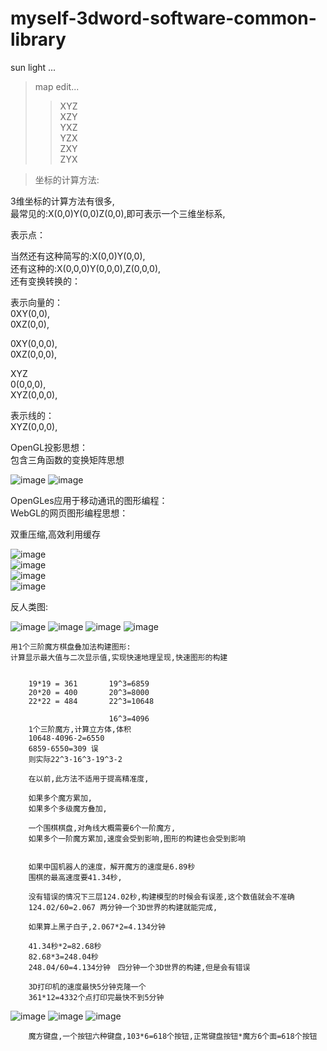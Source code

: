 # myself-3dword-software-common-library


sun light ...

>map edit...            </br>
>>XYZ                   </br>
>>XZY                   </br>
>>YXZ                   </br>
>>YZX                   </br>
>>ZXY                   </br>
>>ZYX                   </br>


>
>坐标的计算方法:
>
3维坐标的计算方法有很多,                                             </br>
最常见的:X(0,0)Y(0,0)Z(0,0),即可表示一个三维坐标系,                    </br>

表示点：                                                            </br>

当然还有这种简写的:X(0,0)Y(0,0),                                      </br>
还有这种的:X(0,0,0)Y(0,0,0),Z(0,0,0),                                 </br>
还有变换转换的：                                                      </br>
                                                                    
表示向量的：                                                         </br>
0XY(0,0),                                                           </br>
0XZ(0,0),                                                           </br>

0XY(0,0,0),                                                         </br>
0XZ(0,0,0),                                                         </br>

XYZ                                                                 </br>
0(0,0,0),                                                           </br>
XYZ(0,0,0),                                                         </br>


表示线的：                                                           </br>
XYZ(0,0,0),                                                         </br>

OpenGL投影思想：                                                     </br>
包含三角函数的变换矩阵思想                                             </br>

![image](https://github.com/qizhoward/myself-3dword-soft-common-library/blob/master/投影与矩阵.png)
![image](https://github.com/qizhoward/myself-3dword-soft-common-library/blob/master/投影与矩阵2.png)

OpenGLes应用于移动通讯的图形编程：                                     </br>
WebGL的网页图形编程思想：                                             </br>




         
双重压缩,高效利用缓存                                                 </br>

![image](https://github.com/qizhoward/myself-3dword-soft-common-library/blob/master/Image/2.PNG)      
![image](https://github.com/qizhoward/myself-3dword-soft-common-library/blob/master/Image/3.PNG)      
![image](https://github.com/qizhoward/myself-3dword-soft-common-library/blob/master/Image/4.PNG)      
![image](https://github.com/qizhoward/myself-3dword-soft-common-library/blob/master/Image/5.PNG) 


反人类图:                                                                       </br>

![image](https://github.com/qizhoward/myself-3dword-soft-common-library/blob/master/Image/透明2.png)
![image](https://github.com/qizhoward/myself-3dword-soft-common-library/blob/master/Image/透明3.png)
![image](https://github.com/qizhoward/myself-3dword-soft-common-library/blob/master/Image/透明4.png)
![image](https://github.com/qizhoward/myself-3dword-soft-common-library/blob/master/Image/透明5.png)

    用1个三阶魔方棋盘叠加法构建图形:
    计算显示最大值与二次显示值,实现快速地理呈现,快速图形的构建
      
      
        19*19 = 361       19^3=6859
        20*20 = 400       20^3=8000
        22*22 = 484       22^3=10648
        
                          16^3=4096
        1个三阶魔方,计算立方体,体积                  
        10648-4096-2=6550
        6859-6550=309 误
        则实际22^3-16^3-19^3-2
        
        在以前,此方法不适用于提高精准度,
        
        如果多个魔方累加,
        如果多个多级魔方叠加,
        
        一个围棋棋盘,对角线大概需要6个一阶魔方,
        如果多个一阶魔方累加,速度会受到影响,图形的构建也会受到影响
        
        
        如果中国机器人的速度，解开魔方的速度是6.89秒
        围棋的最高速度要41.34秒,
        
        没有错误的情况下三层124.02秒,构建模型的时候会有误差,这个数值就会不准确
        124.02/60=2.067 两分钟一个3D世界的构建就能完成,
        
        如果算上黑子白子,2.067*2=4.134分钟 
        
        41.34秒*2=82.68‬秒
        82.68‬*3=248.04‬秒
        248.04/6‬0=4.134分钟　四分钟一个3D世界的构建,但是会有错误
        
        3D打印机的速度最快5分钟克隆一个
        361*12=4332个点打印完最快不到5分钟
        
![image](https://github.com/qizhoward/myself-3dword-soft-common-library/blob/master/Image/001.PNG)
![image](https://github.com/qizhoward/myself-3dword-soft-common-library/blob/master/Image/003change.png)
![image](https://github.com/qizhoward/myself-3dword-soft-common-library/blob/master/Image/002change.png)


        魔方键盘,一个按钮六种键盘,103*6=618个按钮,正常键盘按钮*魔方6个面=618个按钮

